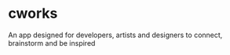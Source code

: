 # cworks
An app designed for developers, artists and designers to connect, brainstorm and be inspired
